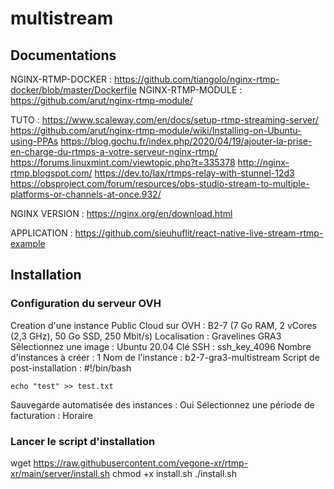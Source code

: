 # multistream

## Documentations

NGINX-RTMP-DOCKER : https://github.com/tiangolo/nginx-rtmp-docker/blob/master/Dockerfile
NGINX-RTMP-MODULE : https://github.com/arut/nginx-rtmp-module/

TUTO :
https://www.scaleway.com/en/docs/setup-rtmp-streaming-server/
https://github.com/arut/nginx-rtmp-module/wiki/Installing-on-Ubuntu-using-PPAs
https://blog.gochu.fr/index.php/2020/04/19/ajouter-la-prise-en-charge-du-rtmps-a-votre-serveur-nginx-rtmp/
https://forums.linuxmint.com/viewtopic.php?t=335378
http://nginx-rtmp.blogspot.com/
https://dev.to/lax/rtmps-relay-with-stunnel-12d3
https://obsproject.com/forum/resources/obs-studio-stream-to-multiple-platforms-or-channels-at-once.932/

NGINX VERSION :
https://nginx.org/en/download.html

APPLICATION :
https://github.com/sieuhuflit/react-native-live-stream-rtmp-example

## Installation

### Configuration du serveur OVH

Creation d'une instance Public Cloud sur OVH : B2-7 (7 Go RAM, 2 vCores (2,3 GHz), 50 Go SSD, 250 Mbit/s)
Localisation : Gravelines GRA3
Sélectionnez une image : Ubuntu 20.04
Clé SSH : ssh_key_4096
Nombre d'instances à créer : 1
Nom de l'instance : b2-7-gra3-multistream
Script de post-installation :
    #!/bin/bash

    echo "test" >> test.txt
Sauvegarde automatisée des instances : Oui
Sélectionnez une période de facturation : Horaire

### Lancer le script d'installation

wget https://raw.githubusercontent.com/vegone-xr/rtmp-xr/main/server/install.sh
chmod +x install.sh
./install.sh